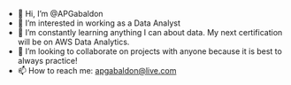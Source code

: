 - 👋 Hi, I’m @APGabaldon
- 👀 I’m interested in working as a Data Analyst
- 🌱 I’m constantly learning anything I can about data. My next certification will be on AWS Data Analytics.
- 💞️ I’m looking to collaborate on projects with anyone because it is best to always practice!
- 📫 How to reach me: apgabaldon@live.com

<!---
APGabaldon/APGabaldon is a ✨ special ✨ repository because its `README.md` (this file) appears on your GitHub profile.
You can click the Preview link to take a look at your changes.
--->
